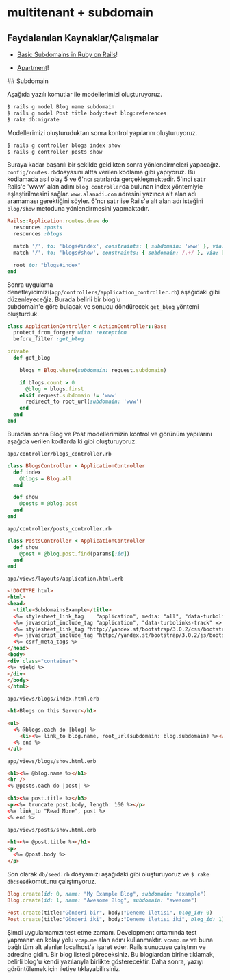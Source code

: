 # multitenant + subdomain

## Faydalanılan Kaynaklar/Çalışmalar

* [Basic Subdomains in Ruby on Rails](https://richonrails.com/articles/basic-subdomains-in-ruby-on-rails)!

* [Apartment](https://github.com/influitive/apartment)!


## Subdomain

Aşağıda yazılı komutlar ile modellerimizi oluşturuyoruz.

```bash
$ rails g model Blog name subdomain
$ rails g model Post title body:text blog:references
$ rake db:migrate
```

Modellerimizi oluşturuduktan sonra kontrol yapılarını oluşturuyoruz. 

```bash
$ rails g controller blogs index show
$ rails g controller posts show
```

Buraya kadar başarılı bir şekilde geldikten sonra yönlendirmeleri yapacağız. `config/routes.rb`dosyasını 
altta verilen kodlama gibi yapıyoruz. Bu kodlamada asıl olay 5 ve 6'ncı satırlarda gerçekleşmektedir. 
5'inci satır Rails'e 'www' alan adını `blog controller`da bulunan index yöntemiyle eşleştirilmesini sağlar.
`www.alanadi.com` adresini yazınca alt alan adı aramaması gerektiğini söyler. 6'ncı satır ise Rails'e alt alan
adı isteğini `blog/show` metoduna yönlendirmesini yapmaktadır.  

```ruby
Rails::Application.routes.draw do
  resources :posts
  resources :blogs

  match '/', to: 'blogs#index', constraints: { subdomain: 'www' }, via: [:get, :post, :put, :patch, :delete]
  match '/', to: 'blogs#show', constraints: { subdomain: /.+/ }, via: [:get, :post, :put, :patch, :delete]

  root to: "blogs#index"
end
```

Sonra uygulama denetleyicimizi(`app/controllers/application_controller.rb`) aşağıdaki gibi düzenleyeceğiz. Burada belirli bir blog'u  
subdomain'e göre bulacak ve sonucu döndürecek `get_blog` yöntemi oluşturduk.

```ruby
class ApplicationController < ActionController::Base
  protect_from_forgery with: :exception
  before_filter :get_blog

private
  def get_blog

    blogs = Blog.where(subdomain: request.subdomain)

    if blogs.count > 0
      @blog = blogs.first
    elsif request.subdomain != 'www'
      redirect_to root_url(subdomain: 'www')
    end
  end
end
```

Buradan sonra Blog ve Post modellerimizin kontrol ve görünüm yapılarını aşağıda verilen kodlarda ki gibi oluşturuyoruz.

`app/controller/blogs_controller.rb`

```ruby
class BlogsController < ApplicationController
  def index
    @blogs = Blog.all
  end

  def show
    @posts = @blog.post
  end
end
```

`app/controller/posts_controller.rb`

```ruby
class PostsController < ApplicationController
  def show
    @post = @blog.post.find(params[:id])
  end
end
```

`app/views/layouts/application.html.erb`

```html
<!DOCTYPE html>
<html>
<head>
  <title>SubdomainsExample</title>
  <%= stylesheet_link_tag    "application", media: "all", "data-turbolinks-track" => true %>
  <%= javascript_include_tag "application", "data-turbolinks-track" => true %>
  <%= stylesheet_link_tag "http://yandex.st/bootstrap/3.0.2/css/bootstrap.min.css", media: "all" %>
  <%= javascript_include_tag "http://yandex.st/bootstrap/3.0.2/js/bootstrap.min.js" %>
  <%= csrf_meta_tags %>
</head>
<body>
<div class="container">
<%= yield %>
</div>
</body>
</html>
```

`app/views/blogs/index.html.erb`

```html
<h1>Blogs on this Server</h1>

<ul>
  <% @blogs.each do |blog| %>
    <li><%= link_to blog.name, root_url(subdomain: blog.subdomain) %></li>
  <% end %>
</ul>
```

`app/views/blogs/show.html.erb`

```html
<h1><%= @blog.name %></h1>
<hr />
<% @posts.each do |post| %>

<h3><%= post.title %></h3>
<p><%= truncate post.body, length: 160 %></p>
<%= link_to "Read More", post %>
<% end %>
```

`app/views/posts/show.html.erb`

```html
<h1><%= @post.title %></h1>
<p>
  <%= @post.body %>
</p>
```

Son olarak `db/seed.rb` dosyamızı aşağıdaki gibi oluşturuyoruz ve `$ rake db:seed`komutunu çalıştırıyoruz.

```ruby
Blog.create(id: 0, name: "My Example Blog", subdomain: "example")
Blog.create(id: 1, name: "Awesome Blog", subdomain: "awesome")

Post.create(title:"Gönderi bir", body:"Deneme iletisi", blog_id: 0)
Post.create(title:"Gönderi iki", body:"Deneme iletisi iki", blog_id: 1)
```

Şimdi uygulamamızı test etme zamanı. Development ortamında test yapmanın en kolay yolu `vcap.me` alan adını kullanmaktır. 
`vcamp.me` ve buna bağlı tüm alt alanlar localhost'a işaret eder. Rails sunucusu çalıştırın ve [](http://www.vcap.me:3000) adresine gidin. 
Bir blog listesi göreceksiniz. Bu bloglardan birine tıklamak, belirli blog'u kendi yazılarıyla birlikte gösterecektir. 
Daha sonra, yazıyı görüntülemek için iletiye tıklayabilirsiniz.
